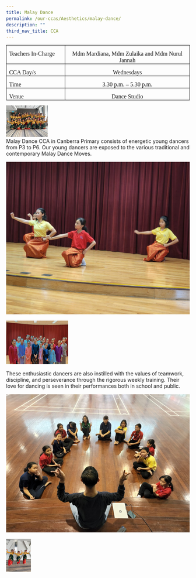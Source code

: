 ```yaml
---
title: Malay Dance
permalink: /our-ccas/Aesthetics/malay-dance/
description: ""
third_nav_title: CCA
---
```

<table style="border-collapse:collapse;border:none;mso-border-alt:solid windowtext .5pt;
 mso-yfti-tbllook:1184;mso-padding-alt:0in 5.4pt 0in 5.4pt" cellpadding="0" cellspacing="0" border="1" class="MsoTableGrid"><tbody><tr style="mso-yfti-irow:0;mso-yfti-firstrow:yes"><td style="width:139.25pt;border:solid windowtext 1.0pt;
  mso-border-alt:solid windowtext .5pt;padding:0in 5.4pt 0in 5.4pt" valign="top" width="186"><p style="margin-bottom:0in;line-height:normal" class="MsoNormal"><a name="_Hlk130381515"><span style="font-size:12.0pt;font-family:&quot;Comic Sans MS&quot;">Teachers In-Charge</span></a></p></td><td style="width:328.25pt;border:solid windowtext 1.0pt;
  border-left:none;mso-border-left-alt:solid windowtext .5pt;mso-border-alt:
  solid windowtext .5pt;padding:0in 5.4pt 0in 5.4pt" valign="top" width="438"><p style="margin-bottom:0in;text-align:center;
  line-height:normal" align="center" class="MsoNormal"><span style="mso-bookmark:_Hlk130381515"><span style="font-size:12.0pt;font-family:&quot;Comic Sans MS&quot;">Mdm Mardiana, Mdm Zulaika and Mdm Nurul Jannah</span></span></p></td></tr><tr style="mso-yfti-irow:1"><td style="width:139.25pt;border:solid windowtext 1.0pt;
  border-top:none;mso-border-top-alt:solid windowtext .5pt;mso-border-alt:solid windowtext .5pt;
  padding:0in 5.4pt 0in 5.4pt" valign="top" width="186"><p style="margin-bottom:0in;line-height:normal" class="MsoNormal"><span style="mso-bookmark:_Hlk130381515"><span style="font-size:12.0pt;font-family:
  &quot;Comic Sans MS&quot;">CCA Day/s</span></span></p></td><td style="width:328.25pt;border-top:none;border-left:
  none;border-bottom:solid windowtext 1.0pt;border-right:solid windowtext 1.0pt;
  mso-border-top-alt:solid windowtext .5pt;mso-border-left-alt:solid windowtext .5pt;
  mso-border-alt:solid windowtext .5pt;padding:0in 5.4pt 0in 5.4pt" valign="top" width="438"><p style="margin-bottom:0in;text-align:center;
  line-height:normal" align="center" class="MsoNormal"><span style="mso-bookmark:_Hlk130381515"><span style="font-size:12.0pt;font-family:&quot;Comic Sans MS&quot;">Wednesdays</span></span></p></td></tr><tr style="mso-yfti-irow:2"><td style="width:139.25pt;border:solid windowtext 1.0pt;
  border-top:none;mso-border-top-alt:solid windowtext .5pt;mso-border-alt:solid windowtext .5pt;
  padding:0in 5.4pt 0in 5.4pt" valign="top" width="186"><p style="margin-bottom:0in;line-height:normal" class="MsoNormal"><span style="mso-bookmark:_Hlk130381515"><span style="font-size:12.0pt;font-family:
  &quot;Comic Sans MS&quot;">Time</span></span></p></td><td style="width:328.25pt;border-top:none;border-left:
  none;border-bottom:solid windowtext 1.0pt;border-right:solid windowtext 1.0pt;
  mso-border-top-alt:solid windowtext .5pt;mso-border-left-alt:solid windowtext .5pt;
  mso-border-alt:solid windowtext .5pt;padding:0in 5.4pt 0in 5.4pt" valign="top" width="438"><p style="margin-bottom:0in;text-align:center;
  line-height:normal" align="center" class="MsoNormal"><span style="mso-bookmark:_Hlk130381515"><span style="font-size:12.0pt;font-family:&quot;Comic Sans MS&quot;">3.30 p.m. – 5.30 p.m.</span></span></p></td></tr><tr style="mso-yfti-irow:3;mso-yfti-lastrow:yes"><td style="width:139.25pt;border:solid windowtext 1.0pt;
  border-top:none;mso-border-top-alt:solid windowtext .5pt;mso-border-alt:solid windowtext .5pt;
  padding:0in 5.4pt 0in 5.4pt" valign="top" width="186"><p style="margin-bottom:0in;line-height:normal" class="MsoNormal"><span style="mso-bookmark:_Hlk130381515"><span style="font-size:12.0pt;font-family:
  &quot;Comic Sans MS&quot;">Venue</span></span></p></td><td style="width:328.25pt;border-top:none;border-left:
  none;border-bottom:solid windowtext 1.0pt;border-right:solid windowtext 1.0pt;
  mso-border-top-alt:solid windowtext .5pt;mso-border-left-alt:solid windowtext .5pt;
  mso-border-alt:solid windowtext .5pt;padding:0in 5.4pt 0in 5.4pt" valign="top" width="438"><p style="margin-bottom:0in;text-align:center;
  line-height:normal" align="center" class="MsoNormal"><span style="mso-bookmark:_Hlk130381515"><span style="font-size:12.0pt;font-family:&quot;Comic Sans MS&quot;">Dance Studio</span></span></p></td></tr></tbody></table>

![](/images/Malay%20Dance%20(3).png)	
Malay Dance CCA in Canberra Primary consists of energetic young dancers from P3 to P6. Our young dancers are exposed to the various traditional and contemporary Malay Dance Moves. 

![](/images/Malay%20Dance%20(4).png)

![](/images/Malay%20Dance%20(5).png)

These enthusiastic dancers are also instilled with the values of teamwork, discipline, and perseverance through the rigorous weekly training. Their love for dancing is seen in their performances both in school and public.

![](/images/MalayDance%20(2).png)

![](/images/MalayDance%20(1).png)